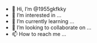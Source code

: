- 👋 Hi, I’m @1955gkfkky
- 👀 I’m interested in ...
- 🌱 I’m currently learning ...
- 💞️ I’m looking to collaborate on ...
- 📫 How to reach me ...

<!---
1955gkfkky/1955gkfkky is a ✨ special ✨ repository because its `README.md` (this file) appears on your GitHub profile.
You can click the Preview link to take a look at your changes.
--->
